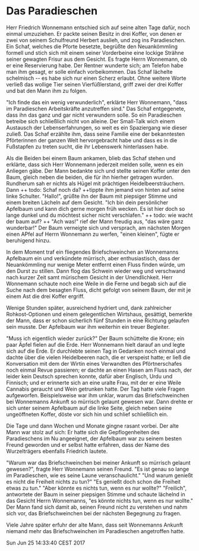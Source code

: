 Das Paradieschen
================

Herr Friedrich Wonnemann entschied sich auf seine alten Tage dafür, noch einmal umzuziehen. Er packte seinen Besitz in drei Koffer, von denen er zwei von seinem Schulfreund Herbert auslieh, und zog ins Paradieschen. Ein Schaf, welches die Pforte besetzte, begrüßte den Neuankömmling formell und stich sich mit einem seiner Vorderbeine eine lockige Strähne seiner gewagten Frisur aus dem Gesicht. Es fragte Herrn Wonnemann, ob er eine Reservierung habe. Der Rentner wunderte sich; am Telefon habe man ihm gesagt, er solle einfach vorbeikommen. Das Schaf lächelte schelmisch -- es habe sich nur einen Scherz erlaubt. Ohne weitere Worte verließ das wollige Tier seinen Vierfüßlerstand, griff zwei der drei Koffer und bat den Mann ihm zu folgen.

"Ich finde das ein wenig verwunderlich", erklärte Herr Wonnemann, "dass im Paradieschen Arbeitskräfte anzutreffen sind." Das Schaf entgegenete, dass ihn das ganz und gar nicht verwundern solle. So ein Paradieschen betreibe sich schließlich nicht von alleine. Der Small-Talk wich einem Austausch der Lebenserfahrungen, so weit es ein Spaziergang wie dieser zuließ. Das Schaf erzählte ihm, dass seine Familie eine der bekanntesten Pförterinnen der ganzen Welt hervorgebracht habe und dass es in die Fußstapfen zu treten sucht, die ihr Lebenswerk hinterlassen habe.

Als die Beiden bei einem Baum ankamen, blieb das Schaf stehen und erklärte, dass sich Herr Wonnemann jederzeit melden solle, wenn es ein Anliegen gäbe. Der Mann bedankte sich und stellte seinen Koffer unter den Baum, gleich neben die beiden, die für ihn hierher getragen wurden. Rundherum sah er nichts als Hügel mit prächtigen Heidelbeersträuchern. Dann ++ todo: Schaf noch da? ++tippte ihm jemand von hinten auf seine linke Schulter. "Hallo!", grüßte ihn der Baum mit piepsiger Stimme und einem breiten Lächeln auf dem Gesicht. "Ich bin dein persönlicher Apfelbaum und kann dich gerne morgen früh wecken. Es ist hier doch so lange dunkel und du möchtest sicher nicht verschlafen." ++ todo: wie wacht der baum auf? ++ "Ach was!" rief der Mann freudig aus, "das wäre ganz wunderbar!" Der Baum verneigte sich und versprach, am nächsten Morgen einen APfel auf Herrn Wonnemann zu werfen, "einen kleinen", fügte er beruhigend hinzu.

In dem Moment traf ein fliegendes Briefschweinchen an Wonnemanns Apfelbaum ein und verkündete mürrisch, aber enthusiastisch, dass der Neuankömmling nur wenige Meter entfernt einen Fluss finden würde, um den Durst zu stillen. Dann flog das Schwein wieder weg und verschwand nach kurzer Zeit samt mürischem Gesicht in der Unendlichkeit. Herr Wonnemann schaute noch eine Weile in die Ferne und begab sich auf die Suche nach dem besagten Fluss, dicht gefolgt von seinem Baum, der mit je einem Ast die drei Koffer ergriff.

Wenige Stunden später, ausreichend hydriert und, dank zahlreicher Rohkost-Optionen und einem gelegentlichen Wirtshaus, gesättigt, bemerkte der Mann, dass er schon sicherlich fünf Stunden in eine Richtung gelaufen sein musste. Der Apfelbaum war ihm weiterhin ein treuer Begleiter.

"Muss ich eigentlich wieder zurück?" Der Baum schüttelte die Krone; ein paar Äpfel fielen auf die Erde. Herr Wonnemann hielt darauf an und legte sich auf die Erde. Er durchlebte seinen Tag in Gedanken noch einmal und dachte über die vielen Heidelbeeren nach, die er verspeist hatte; er ließ die Konversation mit dem der Wirtin eines Verwandten des Pförtnerschafes noch einmal Revue passieren; er dachte an einen Hasen am Fluss nach, der leider kein Deutsch sprechen konnte, dafür aber Englisch, Urdu und Finnisch; und er erinnerte sich an eine uralte Frau, mit der er eine Weile Cannabis geraucht und Wein getrunken hatte. Der Tag hatte viele Fragen aufgeworfen. Beispielsweise war ihm unklar, warum das Briefschweinchen bei Wonnemanns Ankunft so mürrisch gelaunt gewesen war. Dann drehte er sich unter seinem Apfelbaum auf die linke Seite, gleich neben seine ungeöffneten Koffer, döste vor sich hin und schlief schließlich ein.

Die Tage und dann Wochen und Monate gingne rasant vorbei. Der alte Mann war stolz auf sich: Er hatte sich die Gepflogenheiten des Paradieschens im Nu angeeignet, der Apfelbaum war zu seinem besten Freund geworden und er selbst hatte erfahren, dass der Name des Wurzelträgers ebenfalls Friedrich lautete.

"Warum war das Briefschweinchen bei meiner Ankunft so mürrisch gelaunt gewesen?", fragte Herr Wonnemann seinen Freund. "Es ist genau so lange im Paradieschen, wie es seine Laune veranschaulicht." "Und warum genießt es nicht die Freiheit nichts zu tun?" "Es genießt doch schon die Freiheit etwas zu tun." "Aber könnte es nichts tun, wenn es nur wollte?" "Freilich", antwortete der Baum in seiner piepsigen Stimme und schaute lächelnd in das Gesicht Herrn Wonnemanns, "es könnte nichts tun, wenn es nur wollte." Der Mann fand sich damit ab, seinen Freund nicht zu verstehen und nahm sich vor, das Briefschweinchen bei der nächsten Begegnung zu fragen.

Viele Jahre später erfuhr der alte Mann, dass seit Wonnemanns Ankunft niemand mehr das Briefschweinchen im Paradieschen angetroffen hatte.

Sun Jun 25 14:33:40 CEST 2017
